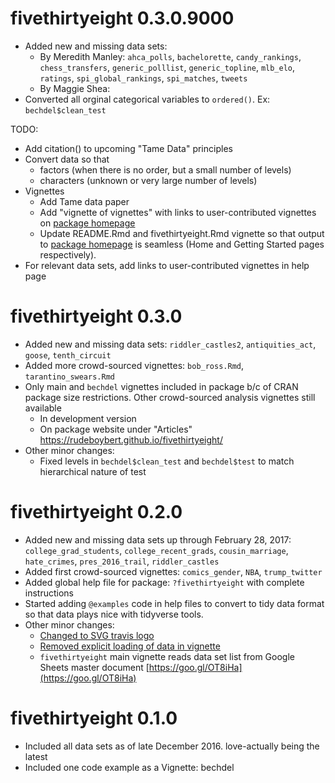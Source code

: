 # fivethirtyeight 0.3.0.9000

* Added new and missing data sets:
    + By Meredith Manley: `ahca_polls`, `bachelorette`, `candy_rankings`, `chess_transfers`, `generic_polllist`, `generic_topline`, `mlb_elo`, `ratings`, `spi_global_rankings`, `spi_matches`, `tweets`
    + By Maggie Shea:
* Converted all orginal categorical variables to `ordered()`. Ex: `bechdel$clean_test`

TODO:

* Add citation() to upcoming "Tame Data" principles
* Convert data so that 
    + factors (when there is no order, but a small number of levels)
    + characters (unknown or very large number of levels)
* Vignettes
    + Add Tame data paper
    + Add "vignette of vignettes" with links to user-contributed vignettes on [package homepage](https://rudeboybert.github.io/fivethirtyeight/)
    + Update README.Rmd and fivethirtyeight.Rmd vignette so that output to [package homepage](https://rudeboybert.github.io/fivethirtyeight/) is seamless (Home and Getting Started pages respectively).
* For relevant data sets, add links to user-contributed vignettes in help page




# fivethirtyeight 0.3.0

* Added new and missing data sets: `riddler_castles2`, `antiquities_act`, `goose`, `tenth_circuit`
* Added more crowd-sourced vignettes: `bob_ross.Rmd`, `tarantino_swears.Rmd`
* Only main and `bechdel` vignettes included in package b/c of CRAN package size restrictions. Other crowd-sourced analysis vignettes still available
    + In development version
    + On package website under "Articles" <https://rudeboybert.github.io/fivethirtyeight/>
* Other minor changes:
    + Fixed levels in `bechdel$clean_test` and `bechdel$test` to match hierarchical nature of test


# fivethirtyeight 0.2.0

* Added new and missing data sets up through February 28, 2017: `college_grad_students`, `college_recent_grads`, `cousin_marriage`, `hate_crimes`, `pres_2016_trail`, `riddler_castles`
* Added first crowd-sourced vignettes: `comics_gender`, `NBA`, `trump_twitter`
* Added global help file for package: `?fivethirtyeight` with complete instructions
* Started adding `@examples` code in help files to convert to tidy data format so that data plays nice with tidyverse tools.
* Other minor changes:
    + [Changed to SVG travis logo](https://github.com/rudeboybert/fivethirtyeight/pull/1)
    + [Removed explicit loading of data in vignette](https://github.com/rudeboybert/fivethirtyeight/pull/2)
    + `fivethirtyeight` main vignette reads data set list from Google Sheets master document [https://goo.gl/OT8iHa](https://goo.gl/OT8iHa)


# fivethirtyeight 0.1.0

* Included all data sets as of late December 2016. love-actually being the latest
* Included one code example as a Vignette: bechdel
